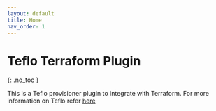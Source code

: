 ```yaml
---
layout: default
title: Home
nav_order: 1
---
```


# Teflo Terraform Plugin
{: .no_toc }

This is a Teflo provisioner plugin to integrate with Terraform.
For more information on Teflo refer [here](https://teflo.readthedocs.io/en/latest/)
